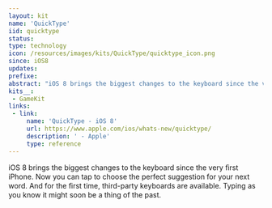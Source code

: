 ```yaml
---
layout: kit
name: 'QuickType'
iid: quicktype
status:
type: technology
icon: /resources/images/kits/QuickType/quicktype_icon.png
since: iOS8
updates:
prefixe:
abstract: "iOS 8 brings the biggest changes to the keyboard since the very ﬁrst iPhone. Now you can tap to choose the perfect suggestion for your next word."
kits__:
 - GameKit
links:
 - link:
     name: 'QuickType - iOS 8'
     url: https://www.apple.com/ios/whats-new/quicktype/
     description: ' - Apple'
     type: reference
---
```


iOS 8 brings the biggest changes to the keyboard since the very ﬁrst iPhone. Now you can tap to choose the perfect suggestion for your next word. And for the ﬁrst time, third-party keyboards are available. Typing as you know it might soon be a thing of the past.